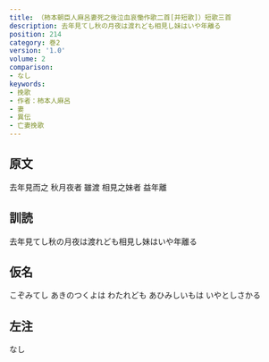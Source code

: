 ```yaml
---
title: （柿本朝臣人麻呂妻死之後泣血哀慟作歌二首[并短歌]）短歌三首
description: 去年見てし秋の月夜は渡れども相見し妹はいや年離る
position: 214
category: 巻2
version: '1.0'
volume: 2
comparison:
- なし
keywords:
- 挽歌
- 作者：柿本人麻呂
- 妻
- 異伝
- 亡妻挽歌
---
```


## 原文

去年見而之 秋月夜者 雖渡 相見之妹者 益年離

## 訓読

去年見てし秋の月夜は渡れども相見し妹はいや年離る

## 仮名

こぞみてし あきのつくよは わたれども あひみしいもは いやとしさかる

## 左注

なし

